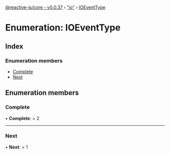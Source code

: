 [@reactive-js/core - v0.0.37](../README.md) › ["io"](../modules/_io_.md) › [IOEventType](_io_.ioeventtype.md)

# Enumeration: IOEventType

## Index

### Enumeration members

* [Complete](_io_.ioeventtype.md#complete)
* [Next](_io_.ioeventtype.md#next)

## Enumeration members

###  Complete

• **Complete**: = 2

___

###  Next

• **Next**: = 1
